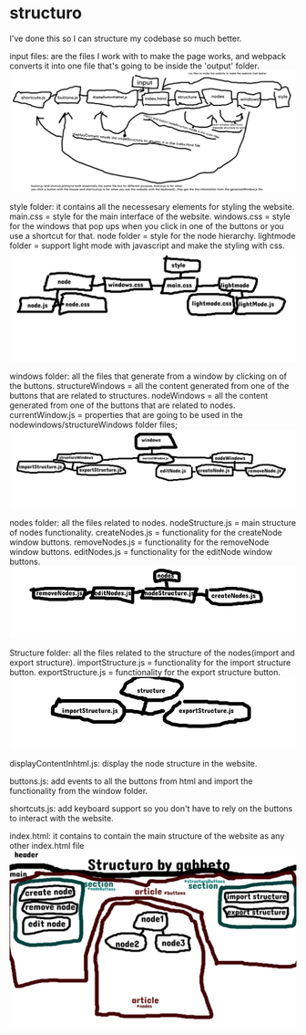 # structuro
I've done this so I can structure my codebase so much better.

input files: are the files I work with to make the page works, and webpack converts it into one file that's going to be inside the 'output' folder.
![Alt text](/images/inputStructure.png "visual representation of Input folder")

style folder:
it contains all the necessesary elements for styling the website.
main.css = style for the main interface of the website.
windows.css = style for the windows that pop ups when you click in one of the buttons or you use a shortcut for that.
node folder = style for the node hierarchy.
lightmode folder = support light mode with javascript and make the styling with css.
![Alt text](/images/styleFolder.png "visual representation of Style folder")





windows folder:
all the files that generate from a window by clicking on of the buttons.
structureWindows = all the content generated from one of the buttons that are related to structures.
nodeWindows = all the content generated from one of the buttons that are related to nodes. 
currentWindow.js = properties that are going to be used in the nodewindows/structureWindows folder files;
![Alt text](/images/windowFolder.png "visual representation of window folder")

nodes folder:
all the files related to nodes. 
nodeStructure.js = main structure of nodes functionality.
createNodes.js = functionality for the createNode window buttons.
removeNodes.js = functionality for the removeNode window buttons.
editNodes.js = functionality for the editNode window buttons.
![Alt text](/images/nodesFolder.png "visual representation of nodes folder")



Structure folder:
all the files related to the structure of the nodes(import and export structure). 
importStructure.js = functionality for the import structure button.
exportStructure.js = functionality for the export structure button.
![Alt text](/images/structureFolder.png "visual representation of the structure folder")





displayContentInhtml.js:
display the node structure in the website.

buttons.js:
add events to all the buttons from html and import the functionality from the window folder.

shortcuts.js:
add keyboard support so you don't have to rely on the buttons to interact with the website.


index.html:
it contains to contain the main structure of the website as any other index.html file
![Alt text](/images/htmlStructure.png "visual representation of html file")

